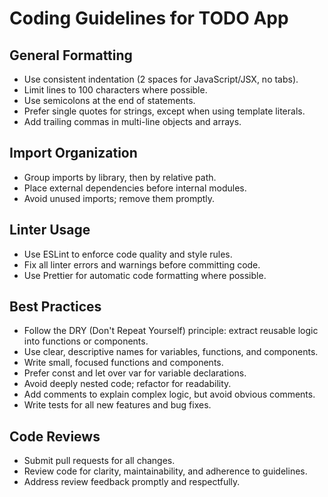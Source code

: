 # Coding Guidelines for TODO App

## General Formatting
- Use consistent indentation (2 spaces for JavaScript/JSX, no tabs).
- Limit lines to 100 characters where possible.
- Use semicolons at the end of statements.
- Prefer single quotes for strings, except when using template literals.
- Add trailing commas in multi-line objects and arrays.

## Import Organization
- Group imports by library, then by relative path.
- Place external dependencies before internal modules.
- Avoid unused imports; remove them promptly.

## Linter Usage
- Use ESLint to enforce code quality and style rules.
- Fix all linter errors and warnings before committing code.
- Use Prettier for automatic code formatting where possible.

## Best Practices
- Follow the DRY (Don't Repeat Yourself) principle: extract reusable logic into functions or components.
- Use clear, descriptive names for variables, functions, and components.
- Write small, focused functions and components.
- Prefer const and let over var for variable declarations.
- Avoid deeply nested code; refactor for readability.
- Add comments to explain complex logic, but avoid obvious comments.
- Write tests for all new features and bug fixes.

## Code Reviews
- Submit pull requests for all changes.
- Review code for clarity, maintainability, and adherence to guidelines.
- Address review feedback promptly and respectfully.
